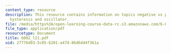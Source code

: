 ```yaml
---
content_type: resource
description: This resource contains information on topics negative vs positive feedback,
  hysteresis and oscillator.
file: /media/https%3A/open-learning-course-data-rc.s3.amazonaws.com/6-002-circuits-and-electronics-spring-2007/27776d035c056201a47d86d6d44f361a_6002_l21.pdf
file_type: application/pdf
resourcetype: Document
title: 6002_l21.pdf
uid: 27776d03-5c05-6201-a47d-86d6d44f361a
---
```

